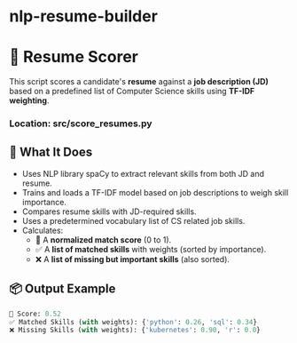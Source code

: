 # nlp-resume-builder

# 📄 Resume Scorer

This script scores a candidate's **resume** against a **job description (JD)** based on a predefined list of Computer Science skills using **TF-IDF weighting**.
### Location: src/score_resumes.py
## 🚀 What It Does

- Uses NLP library spaCy to extract relevant skills from both JD and resume.
- Trains and loads a TF-IDF model based on job descriptions to weigh skill importance.
- Compares resume skills with JD-required skills.
- Uses a predetermined vocabulary list of CS related job skills.
- Calculates:
  - 🎯 A **normalized match score** (0 to 1).
  - ✅ A **list of matched skills** with weights (sorted by importance).
  - ❌ A **list of missing but important skills** (also sorted).

## 📦 Output Example

```python
🎯 Score: 0.52
✅ Matched Skills (with weights): {'python': 0.26, 'sql': 0.34}
❌ Missing Skills (with weights): {'kubernetes': 0.90, 'r': 0.0}
